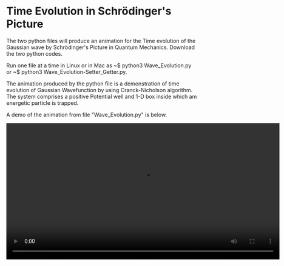# Time Evolution in Schrödinger's Picture
The two python files will produce an animation for the Time evolution of the Gaussian wave by Schrödinger's Picture in Quantum Mechanics. Download the two python codes. 

Run one file at a time in Linux or in Mac as ~$ python3 Wave_Evolution.py or ~$ python3 Wave_Evolution-Setter_Getter.py.

The animation produced by the python file is a demonstration of time evolution of Gaussian Wavefunction by using 
Cranck-Nicholson algorithm. The system comprises a positive Potential well and 1-D box inside which am energetic particle is trapped. 

A demo of the animation from file "Wave_Evolution.py" is below.

<video src='https://user-images.githubusercontent.com/54431907/141235433-f4237f94-09cf-45f5-bbf4-e3ec930598d5.mp4' width=720/>
<!-- ![Animation](https://user-images.githubusercontent.com/54431907/141235433-f4237f94-09cf-45f5-bbf4-e3ec930598d5.mp4) -->
